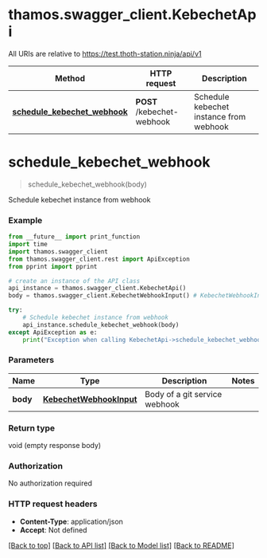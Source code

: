 # thamos.swagger_client.KebechetApi

All URIs are relative to https://test.thoth-station.ninja/api/v1

Method | HTTP request | Description
------------- | ------------- | -------------
[**schedule_kebechet_webhook**](KebechetApi.md#schedule_kebechet_webhook) | **POST** /kebechet-webhook | Schedule kebechet instance from webhook

# **schedule_kebechet_webhook**
> schedule_kebechet_webhook(body)

Schedule kebechet instance from webhook

### Example
```python
from __future__ import print_function
import time
import thamos.swagger_client
from thamos.swagger_client.rest import ApiException
from pprint import pprint

# create an instance of the API class
api_instance = thamos.swagger_client.KebechetApi()
body = thamos.swagger_client.KebechetWebhookInput() # KebechetWebhookInput | Body of a git service webhook

try:
    # Schedule kebechet instance from webhook
    api_instance.schedule_kebechet_webhook(body)
except ApiException as e:
    print("Exception when calling KebechetApi->schedule_kebechet_webhook: %s\n" % e)
```

### Parameters

Name | Type | Description  | Notes
------------- | ------------- | ------------- | -------------
 **body** | [**KebechetWebhookInput**](KebechetWebhookInput.md)| Body of a git service webhook | 

### Return type

void (empty response body)

### Authorization

No authorization required

### HTTP request headers

 - **Content-Type**: application/json
 - **Accept**: Not defined

[[Back to top]](#) [[Back to API list]](../README.md#documentation-for-api-endpoints) [[Back to Model list]](../README.md#documentation-for-models) [[Back to README]](../README.md)

